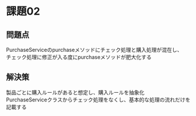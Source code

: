 # 課題02

## 問題点

PurchaseServiceのpurchaseメソッドにチェック処理と購入処理が混在し、  
チェック処理に修正が入る度にpurchaseメソッドが肥大化する  

## 解決策

製品ごとに購入ルールがあると想定し、購入ルールを抽象化  
PurchaseServiceクラスからチェック処理をなくし、基本的な処理の流れだけを記載する  
